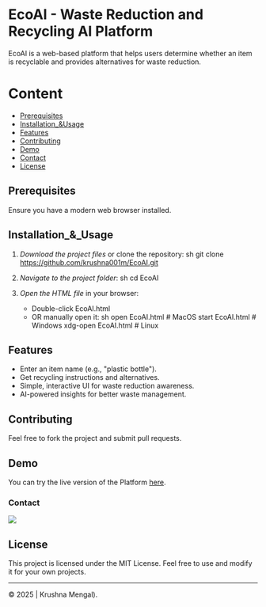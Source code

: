 # EcoAI - Waste Reduction and Recycling AI Platform

EcoAI is a web-based platform that helps users determine whether an item is recyclable and provides alternatives for waste reduction.


# Content
- [Prerequisites](#Prerequisites)
- [Installation_&Usage](#Installation&_Usage)
- [Features](#Features)
- [Contributing](#Contributing)
- [Demo](#Demo)
- [Contact](#Contact)
- [License](#License)
## Prerequisites

Ensure you have a modern web browser installed.

## Installation_&_Usage

1. *Download the project files* or clone the repository:
   sh
   git clone https://github.com/krushna001m/EcoAI.git
   
2. *Navigate to the project folder*:
   sh
   cd EcoAI
   
3. *Open the HTML file* in your browser:
   - Double-click EcoAI.html
   - OR manually open it:
     sh
     open EcoAI.html  # MacOS
     start EcoAI.html # Windows
     xdg-open EcoAI.html # Linux
     

## Features

- Enter an item name (e.g., "plastic bottle").
- Get recycling instructions and alternatives.
- Simple, interactive UI for waste reduction awareness.
- AI-powered insights for better waste management.

## Contributing

Feel free to fork the project and submit pull requests.

## Demo

You can try the live version of the Platform [here](https://krushna001m.github.io/EcoAI/).

### Contact

<a href="https://github.com/krushna001m"><img src="https://img.shields.io/badge/-GitHub-181717?style=flat&logo=github&logoColor=ffffff"/></a>

## License

This project is licensed under the MIT License. Feel free to use and modify it for your own projects.

---

© 2025 | Krushna Mengal).
